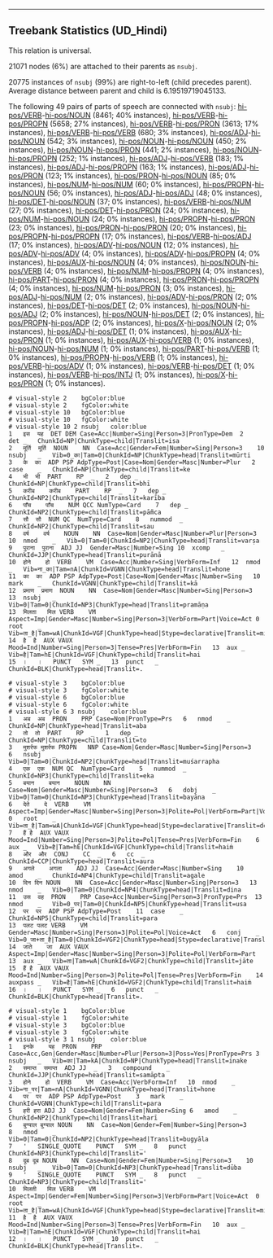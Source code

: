 

--------------------------------------------------------------------------------

## Treebank Statistics (UD_Hindi)

This relation is universal.

21071 nodes (6%) are attached to their parents as `nsubj`.

20775 instances of `nsubj` (99%) are right-to-left (child precedes parent).
Average distance between parent and child is 6.19519719045133.

The following 49 pairs of parts of speech are connected with `nsubj`: [hi-pos/VERB]()-[hi-pos/NOUN]() (8461; 40% instances), [hi-pos/VERB]()-[hi-pos/PROPN]() (5658; 27% instances), [hi-pos/VERB]()-[hi-pos/PRON]() (3613; 17% instances), [hi-pos/VERB]()-[hi-pos/VERB]() (680; 3% instances), [hi-pos/ADJ]()-[hi-pos/NOUN]() (542; 3% instances), [hi-pos/NOUN]()-[hi-pos/NOUN]() (450; 2% instances), [hi-pos/NOUN]()-[hi-pos/PRON]() (441; 2% instances), [hi-pos/NOUN]()-[hi-pos/PROPN]() (252; 1% instances), [hi-pos/ADJ]()-[hi-pos/VERB]() (183; 1% instances), [hi-pos/ADJ]()-[hi-pos/PROPN]() (163; 1% instances), [hi-pos/ADJ]()-[hi-pos/PRON]() (123; 1% instances), [hi-pos/PRON]()-[hi-pos/NOUN]() (85; 0% instances), [hi-pos/NUM]()-[hi-pos/NUM]() (60; 0% instances), [hi-pos/PROPN]()-[hi-pos/NOUN]() (56; 0% instances), [hi-pos/ADJ]()-[hi-pos/ADJ]() (48; 0% instances), [hi-pos/DET]()-[hi-pos/NOUN]() (37; 0% instances), [hi-pos/VERB]()-[hi-pos/NUM]() (27; 0% instances), [hi-pos/DET]()-[hi-pos/PRON]() (24; 0% instances), [hi-pos/NUM]()-[hi-pos/NOUN]() (24; 0% instances), [hi-pos/PROPN]()-[hi-pos/PRON]() (23; 0% instances), [hi-pos/PRON]()-[hi-pos/PRON]() (20; 0% instances), [hi-pos/PROPN]()-[hi-pos/PROPN]() (17; 0% instances), [hi-pos/VERB]()-[hi-pos/ADJ]() (17; 0% instances), [hi-pos/ADV]()-[hi-pos/NOUN]() (12; 0% instances), [hi-pos/ADV]()-[hi-pos/ADV]() (4; 0% instances), [hi-pos/ADV]()-[hi-pos/PROPN]() (4; 0% instances), [hi-pos/AUX]()-[hi-pos/NOUN]() (4; 0% instances), [hi-pos/NOUN]()-[hi-pos/VERB]() (4; 0% instances), [hi-pos/NUM]()-[hi-pos/PROPN]() (4; 0% instances), [hi-pos/PART]()-[hi-pos/PRON]() (4; 0% instances), [hi-pos/PRON]()-[hi-pos/PROPN]() (4; 0% instances), [hi-pos/NUM]()-[hi-pos/PRON]() (3; 0% instances), [hi-pos/ADJ]()-[hi-pos/NUM]() (2; 0% instances), [hi-pos/ADV]()-[hi-pos/PRON]() (2; 0% instances), [hi-pos/DET]()-[hi-pos/DET]() (2; 0% instances), [hi-pos/NOUN]()-[hi-pos/ADJ]() (2; 0% instances), [hi-pos/NOUN]()-[hi-pos/DET]() (2; 0% instances), [hi-pos/PROPN]()-[hi-pos/ADP]() (2; 0% instances), [hi-pos/X]()-[hi-pos/NOUN]() (2; 0% instances), [hi-pos/ADJ]()-[hi-pos/DET]() (1; 0% instances), [hi-pos/AUX]()-[hi-pos/PRON]() (1; 0% instances), [hi-pos/AUX]()-[hi-pos/VERB]() (1; 0% instances), [hi-pos/NOUN]()-[hi-pos/NUM]() (1; 0% instances), [hi-pos/PART]()-[hi-pos/VERB]() (1; 0% instances), [hi-pos/PROPN]()-[hi-pos/VERB]() (1; 0% instances), [hi-pos/VERB]()-[hi-pos/ADV]() (1; 0% instances), [hi-pos/VERB]()-[hi-pos/DET]() (1; 0% instances), [hi-pos/VERB]()-[hi-pos/INTJ]() (1; 0% instances), [hi-pos/X]()-[hi-pos/PRON]() (1; 0% instances).


~~~ conllu
# visual-style 2	bgColor:blue
# visual-style 2	fgColor:white
# visual-style 10	bgColor:blue
# visual-style 10	fgColor:white
# visual-style 10 2 nsubj	color:blue
1	इस	यह	DET	DEM	Case=Acc|Number=Sing|Person=3|PronType=Dem	2	det	_	ChunkId=NP|ChunkType=child|Translit=isa
2	मूर्ति	मूर्ति	NOUN	NN	Case=Acc|Gender=Fem|Number=Sing|Person=3	10	nsubj	_	Vib=0_का|Tam=0|ChunkId=NP|ChunkType=head|Translit=mūrti
3	के	का	ADP	PSP	AdpType=Post|Case=Nom|Gender=Masc|Number=Plur	2	case	_	ChunkId=NP|ChunkType=child|Translit=ke
4	भी	भी	PART	RP	_	2	dep	_	ChunkId=NP|ChunkType=child|Translit=bhī
5	करीब	करीब	PART	RP	_	7	dep	_	ChunkId=NP2|ChunkType=child|Translit=karība
6	पाँच	पाँच	NUM	QCC	NumType=Card	7	dep	_	ChunkId=NP2|ChunkType=child|Translit=pām̃ca
7	सौ	सौ	NUM	QC	NumType=Card	8	nummod	_	ChunkId=NP2|ChunkType=child|Translit=sau
8	वर्ष	वर्ष	NOUN	NN	Case=Nom|Gender=Masc|Number=Plur|Person=3	10	nmod	_	Vib=0|Tam=0|ChunkId=NP2|ChunkType=head|Translit=varṣa
9	पुराना	पुराना	ADJ	JJ	Gender=Masc|Number=Sing	10	xcomp	_	ChunkId=JJP|ChunkType=head|Translit=purānā
10	होने	हो	VERB	VM	Case=Acc|Number=Sing|VerbForm=Inf	12	nmod	_	Vib=ना_का|Tam=nA|ChunkId=VGNN|ChunkType=head|Translit=hone
11	का	का	ADP	PSP	AdpType=Post|Case=Nom|Gender=Masc|Number=Sing	10	mark	_	ChunkId=VGNN|ChunkType=child|Translit=kā
12	प्रमाण	प्रमाण	NOUN	NN	Case=Nom|Gender=Masc|Number=Sing|Person=3	13	nsubj	_	Vib=0|Tam=0|ChunkId=NP3|ChunkType=head|Translit=pramāṇa
13	मिलता	मिल	VERB	VM	Aspect=Imp|Gender=Masc|Number=Sing|Person=3|VerbForm=Part|Voice=Act	0	root	_	Vib=ता_है|Tam=wA|ChunkId=VGF|ChunkType=head|Stype=declarative|Translit=milatā
14	है	है	AUX	VAUX	Mood=Ind|Number=Sing|Person=3|Tense=Pres|VerbForm=Fin	13	aux	_	Vib=है|Tam=hE|ChunkId=VGF|ChunkType=child|Translit=hai
15	।	।	PUNCT	SYM	_	13	punct	_	ChunkId=BLK|ChunkType=head|Translit=.

~~~


~~~ conllu
# visual-style 3	bgColor:blue
# visual-style 3	fgColor:white
# visual-style 6	bgColor:blue
# visual-style 6	fgColor:white
# visual-style 6 3 nsubj	color:blue
1	अब	अब	PRON	PRP	Case=Nom|PronType=Prs	6	nmod	_	ChunkId=NP|ChunkType=head|Translit=aba
2	तो	तो	PART	RP	_	1	dep	_	ChunkId=NP|ChunkType=child|Translit=to
3	मुशर्रफ	मुशर्रफ	PROPN	NNP	Case=Nom|Gender=Masc|Number=Sing|Person=3	6	nsubj	_	Vib=0|Tam=0|ChunkId=NP2|ChunkType=head|Translit=muśarrapha
4	एक	एक	NUM	QC	NumType=Card	5	nummod	_	ChunkId=NP3|ChunkType=child|Translit=eka
5	बयान	बयान	NOUN	NN	Case=Nom|Gender=Masc|Number=Sing|Person=3	6	dobj	_	Vib=0|Tam=0|ChunkId=NP3|ChunkType=head|Translit=bayāna
6	देते	दे	VERB	VM	Aspect=Imp|Gender=Masc|Number=Sing|Person=3|Polite=Pol|VerbForm=Part|Voice=Act	0	root	_	Vib=ता_है|Tam=wA|ChunkId=VGF|ChunkType=head|Stype=declarative|Translit=dete
7	हैं	है	AUX	VAUX	Mood=Ind|Number=Sing|Person=3|Polite=Pol|Tense=Pres|VerbForm=Fin	6	aux	_	Vib=है|Tam=hE|ChunkId=VGF|ChunkType=child|Translit=haiṁ
8	और	और	CONJ	CC	_	6	cc	_	ChunkId=CCP|ChunkType=head|Translit=aura
9	अगले	अगला	ADJ	JJ	Case=Acc|Gender=Masc|Number=Sing	10	amod	_	ChunkId=NP4|ChunkType=child|Translit=agale
10	दिन	दिन	NOUN	NN	Case=Acc|Gender=Masc|Number=Sing|Person=3	13	nmod	_	Vib=0|Tam=0|ChunkId=NP4|ChunkType=head|Translit=dina
11	उस	वह	PRON	PRP	Case=Acc|Number=Sing|Person=3|PronType=Prs	13	nmod	_	Vib=0_पर|Tam=0|ChunkId=NP5|ChunkType=head|Translit=usa
12	पर	पर	ADP	PSP	AdpType=Post	11	case	_	ChunkId=NP5|ChunkType=child|Translit=para
13	पलट	पलट	VERB	VM	Gender=Masc|Number=Sing|Person=3|Polite=Pol|Voice=Act	6	conj	_	Vib=0_जा+ता_है|Tam=0|ChunkId=VGF2|ChunkType=head|Stype=declarative|Translit=palaṭa
14	जाते	जा	AUX	VAUX	Aspect=Imp|Gender=Masc|Number=Sing|Person=3|Polite=Pol|VerbForm=Part	13	aux	_	Vib=ता|Tam=wA|ChunkId=VGF2|ChunkType=child|Translit=jāte
15	हैं	है	AUX	VAUX	Mood=Ind|Number=Sing|Person=3|Polite=Pol|Tense=Pres|VerbForm=Fin	14	auxpass	_	Vib=है|Tam=hE|ChunkId=VGF2|ChunkType=child|Translit=haiṁ
16	।	।	PUNCT	SYM	_	6	punct	_	ChunkId=BLK|ChunkType=head|Translit=.

~~~


~~~ conllu
# visual-style 1	bgColor:blue
# visual-style 1	fgColor:white
# visual-style 3	bgColor:blue
# visual-style 3	fgColor:white
# visual-style 3 1 nsubj	color:blue
1	इनके	यह	PRON	PRP	Case=Acc,Gen|Gender=Masc|Number=Plur|Person=3|Poss=Yes|PronType=Prs	3	nsubj	_	Vib=का|Tam=kA|ChunkId=NP|ChunkType=head|Translit=inake
2	समाप्त	समाप्त	ADJ	JJ	_	3	compound	_	ChunkId=JJP|ChunkType=head|Translit=samāpta
3	होने	हो	VERB	VM	Case=Acc|VerbForm=Inf	10	nmod	_	Vib=ना_पर|Tam=nA|ChunkId=VGNN|ChunkType=head|Translit=hone
4	पर	पर	ADP	PSP	AdpType=Post	3	mark	_	ChunkId=VGNN|ChunkType=child|Translit=para
5	हरी	हरा	ADJ	JJ	Case=Nom|Gender=Fem|Number=Sing	6	amod	_	ChunkId=NP2|ChunkType=child|Translit=harī
6	बुग्याल	बुग्याल	NOUN	NN	Case=Nom|Gender=Fem|Number=Sing|Person=3	8	nmod	_	Vib=0|Tam=0|ChunkId=NP2|ChunkType=head|Translit=bugyāla
7	'	SINGLE_QUOTE	PUNCT	SYM	_	8	punct	_	ChunkId=NP3|ChunkType=child|Translit='
8	दूब	दूब	NOUN	NN	Case=Nom|Gender=Fem|Number=Sing|Person=3	10	nsubj	_	Vib=0|Tam=0|ChunkId=NP3|ChunkType=head|Translit=dūba
9	'	SINGLE_QUOTE	PUNCT	SYM	_	8	punct	_	ChunkId=NP3|ChunkType=child|Translit='
10	मिलती	मिल	VERB	VM	Aspect=Imp|Gender=Fem|Number=Sing|Person=3|VerbForm=Part|Voice=Act	0	root	_	Vib=ता_है|Tam=wA|ChunkId=VGF|ChunkType=head|Stype=declarative|Translit=milatī
11	है	है	AUX	VAUX	Mood=Ind|Number=Sing|Person=3|Tense=Pres|VerbForm=Fin	10	aux	_	Vib=है|Tam=hE|ChunkId=VGF|ChunkType=child|Translit=hai
12	।	।	PUNCT	SYM	_	10	punct	_	ChunkId=BLK|ChunkType=head|Translit=.

~~~


